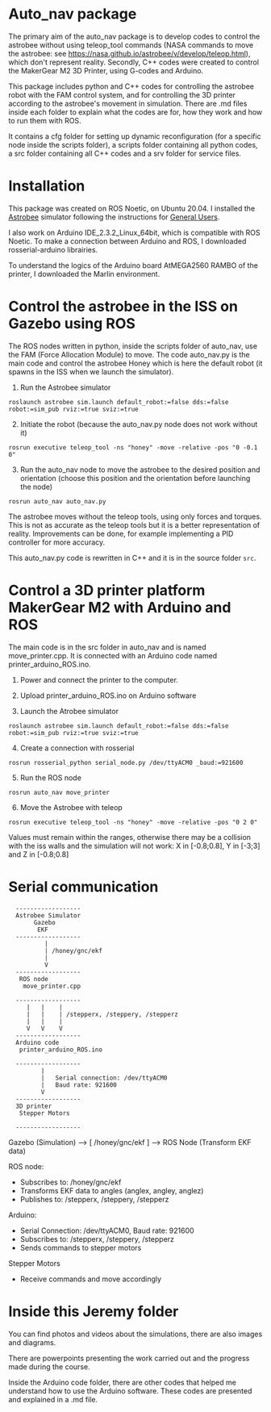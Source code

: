 # Auto_nav package

The primary aim of the auto_nav package is to develop codes to control the astrobee without using teleop_tool commands (NASA commands to move the astrobee: see 
https://nasa.github.io/astrobee/v/develop/teleop.html), which don't represent reality. Secondly, C++ codes were created to control the MakerGear M2 3D Printer, using G-codes and Arduino.

This package includes python and C++ codes for controlling the astrobee robot with the FAM control system, and for controlling the 3D printer according to the astrobee's movement in simulation.
There are .md files inside each folder to explain what the codes are for, how they work and how to run them with ROS. 

It contains a cfg folder for setting up dynamic reconfiguration (for a specific node inside the scripts folder), a scripts folder containing all python codes, a src folder containing all C++ codes and a srv folder for service files.



# Installation

This package was created on ROS Noetic, on Ubuntu 20.04. I installed the [Astrobee](https://github.com/nasa/astrobee) simulator following the instructions for [General Users](https://nasa.github.io/astrobee/html/install-nonNASA.html).

I also work on Arduino IDE_2.3.2_Linux_64bit, which is compatible with ROS Noetic. To make a connection between Arduino and ROS, I downloaded rosserial-arduino librairies.

To understand the logics of the Arduino board AtMEGA2560 RAMBO of the printer, I downloaded the Marlin environment.



# Control the astrobee in the ISS on Gazebo using ROS

The ROS nodes written in python, inside the scripts folder of auto_nav, use the FAM (Force Allocation Module) to move. The code auto_nav.py is the main code and control the astrobee Honey which is here the default robot (it spawns in the ISS when we launch the simulator).

1. Run the Astrobee simulator
``` 
roslaunch astrobee sim.launch default_robot:=false dds:=false robot:=sim_pub rviz:=true sviz:=true
```
2. Initiate the robot (because the auto_nav.py node does not work without it)
```
rosrun executive teleop_tool -ns "honey" -move -relative -pos "0 -0.1 0"
```
3. Run the auto_nav node to move the astrobee to the desired position and orientation (choose this position and the orientation before launching the node)
```
rosrun auto_nav auto_nav.py
```

The astrobee moves without the teleop tools, using only forces and torques. This is not as accurate as the teleop tools but it is a better representation of reality. Improvements can be done, for example implementing a PID controller for more accuracy.

This auto_nav.py code is rewritten in C++ and it is in the source folder `src`.



# Control a 3D printer platform MakerGear M2 with Arduino and ROS

The main code is in the src folder in auto_nav and is named move_printer.cpp. It is connected with an Arduino code named printer_arduino_ROS.ino.

1. Power and connect the printer to the computer.

2. Upload printer_arduino_ROS.ino on Arduino software

3. Launch the Atrobee simulator
```
roslaunch astrobee sim.launch default_robot:=false dds:=false robot:=sim_pub rviz:=true sviz:=true
```
4. Create a connection with rosserial
```
rosrun rosserial_python serial_node.py /dev/ttyACM0 _baud:=921600
```
5. Run the ROS node
```
rosrun auto_nav move_printer
```
6. Move the Astrobee with teleop
```
rosrun executive teleop_tool -ns "honey" -move -relative -pos "0 2 0"   
```
Values must remain within the ranges, otherwise there may be a collision with the iss walls and the simulation will not work: 
X in [-0.8;0.8], Y in [-3;3] and Z in [-0.8;0.8]



# Serial communication

      ------------------
      Astrobee Simulator
           Gazebo
            EKF
      ------------------
              |
              | /honey/gnc/ekf
              | 
              V
      ------------------
       ROS node
        move_printer.cpp

      ------------------
         |   |    |
         |   |    | /stepperx, /steppery, /stepperz
         |   |    |
         V   V    V
      ------------------
      Arduino code
       printer_arduino_ROS.ino
       
      ------------------
             |
             |   Serial connection: /dev/ttyACM0
             |   Baud rate: 921600
             V
      ------------------
      3D printer
       Stepper Motors
       
      ------------------
      
Gazebo (Simulation) --> [ /honey/gnc/ekf ] --> ROS Node (Transform EKF data)

ROS node:
  - Subscribes to: /honey/gnc/ekf
  - Transforms EKF data to angles (anglex, angley, anglez)
  - Publishes to: /stepperx, /steppery, /stepperz

Arduino: 
  - Serial Connection: /dev/ttyACM0, Baud rate: 921600
  - Subscribes to: /stepperx, /steppery, /stepperz
  - Sends commands to stepper motors

Stepper Motors
  - Receive commands and move accordingly



# Inside this Jeremy folder

You can find photos and videos about the simulations, there are also images and diagrams.

There are powerpoints presenting the work carried out and the progress made during the course.

Inside the Arduino code folder, there are other codes that helped me understand how to use the Arduino software. These codes are presented and explained in a .md file.

























